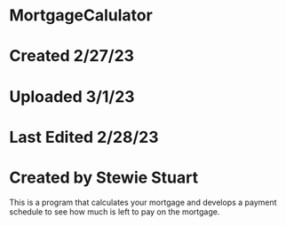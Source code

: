 # MortgageCalulator
# Created 2/27/23
# Uploaded 3/1/23
# Last Edited 2/28/23

# Created by Stewie Stuart

This is a program that calculates your mortgage and develops a payment schedule to see how much is left to pay on the mortgage.
